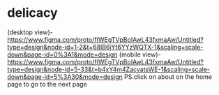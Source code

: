 # delicacy
(desktop view)-https://www.figma.com/proto/fIWEgTVpBoIAwL43fxmaAw/Untitled?type=design&node-id=1-2&t=68IB6jYt6YYzWQTX-1&scaling=scale-down&page-id=0%3A1&mode=design
(mobile view)-https://www.figma.com/proto/fIWEgTVpBoIAwL43fxmaAw/Untitled?type=design&node-id=5-33&t=b4xY4m4ZacvatsWE-1&scaling=scale-down&page-id=5%3A30&mode=design
PS.click on about on the home page to go to the next page
